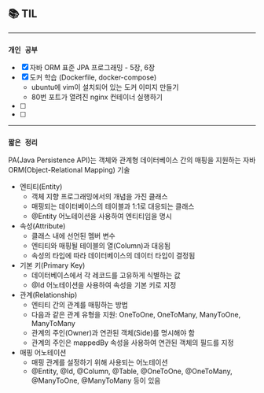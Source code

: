 
## 📚 TIL

---

### `개인 공부`
- [X] 자바 ORM 표준 JPA 프로그래밍 -  5장, 6장
- [X] 도커 학습 (Dockerfile, docker-compose)
  - ubuntu에 vim이 설치되어 있는 도커 이미지 만들기
  - 80번 포트가 열려진 nginx 컨테이너 실행하기
- [ ] 
- [ ]

---
### `짧은 정리`

PA(Java Persistence API)는 객체와 관계형 데이터베이스 간의 매핑을 지원하는 자바 ORM(Object-Relational Mapping) 기술

- 엔티티(Entity)
  - 객체 지향 프로그래밍에서의 개념을 가진 클래스
  - 매핑되는 데이터베이스의 테이블과 1:1로 대응되는 클래스
  - @Entity 어노테이션을 사용하여 엔티티임을 명시
- 속성(Attribute)
  - 클래스 내에 선언된 멤버 변수
  - 엔티티와 매핑될 테이블의 열(Column)과 대응됨
  - 속성의 타입에 따라 데이터베이스의 데이터 타입이 결정됨
- 기본 키(Primary Key)
  - 데이터베이스에서 각 레코드를 고유하게 식별하는 값
  - @Id 어노테이션을 사용하여 속성을 기본 키로 지정
- 관계(Relationship)
  - 엔티티 간의 관계를 매핑하는 방법
  - 다음과 같은 관계 유형을 지원: OneToOne, OneToMany, ManyToOne, ManyToMany
  - 관계의 주인(Owner)과 연관된 객체(Side)를 명시해야 함
  - 관계의 주인은 mappedBy 속성을 사용하여 연관된 객체의 필드를 지정
- 매핑 어노테이션
  - 매핑 관계를 설정하기 위해 사용되는 어노테이션
  - @Entity, @Id, @Column, @Table, @OneToOne, @OneToMany, @ManyToOne, @ManyToMany 등이 있음
